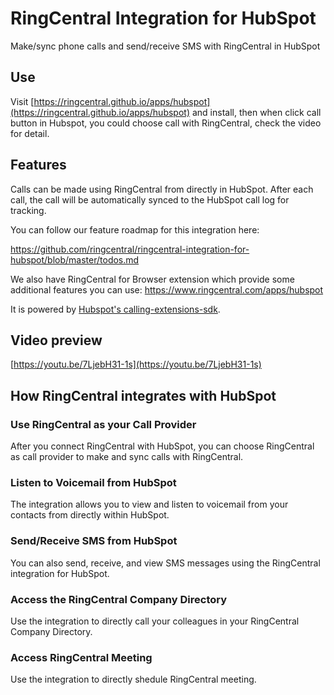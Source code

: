 # RingCentral Integration for HubSpot

Make/sync phone calls and send/receive SMS with RingCentral in HubSpot

## Use

Visit [https://ringcentral.github.io/apps/hubspot](https://ringcentral.github.io/apps/hubspot) and install, then when click call button in Hubspot, you could choose call with RingCentral, check the video for detail.

## Features

Calls can be made using RingCentral from directly in HubSpot. After each call, the call will be automatically synced to the HubSpot call log for tracking.

You can follow our feature roadmap for this integration here:

https://github.com/ringcentral/ringcentral-integration-for-hubspot/blob/master/todos.md

We also have RingCentral for Browser extension which provide some additional features you can use: https://www.ringcentral.com/apps/hubspot

It is powered by [Hubspot's calling-extensions-sdk](https://github.com/HubSpot/calling-extensions-sdk).

## Video preview

[https://youtu.be/7LjebH31-1s](https://youtu.be/7LjebH31-1s)

## How RingCentral integrates with HubSpot

### Use RingCentral as your Call Provider

After you connect RingCentral with HubSpot, you can choose RingCentral as call provider to make and sync calls with RingCentral.

### Listen to Voicemail from HubSpot

The integration allows you to view and listen to voicemail from your contacts from directly within HubSpot.

### Send/Receive SMS from HubSpot

You can also send, receive, and view SMS messages using the RingCentral integration for HubSpot.

### Access the RingCentral Company Directory

Use the integration to directly call your colleagues in your RingCentral Company Directory.

### Access RingCentral Meeting

Use the integration to directly shedule RingCentral meeting.